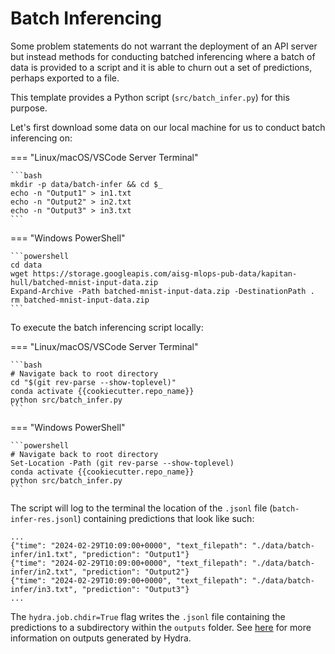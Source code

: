 # Batch Inferencing

Some problem statements do not warrant the deployment of an API server
but instead methods for conducting batched inferencing where a batch
of data is provided to a script and it is able to churn out a set of
predictions, perhaps exported to a file.

This template provides a Python script (`src/batch_infer.py`) for
this purpose.

Let's first download some data on our local machine for us to conduct
batch inferencing on:

=== "Linux/macOS/VSCode Server Terminal"

    ```bash
    mkdir -p data/batch-infer && cd $_
    echo -n "Output1" > in1.txt
    echo -n "Output2" > in2.txt
    echo -n "Output3" > in3.txt
    ```

=== "Windows PowerShell"

    ```powershell
    cd data
    wget https://storage.googleapis.com/aisg-mlops-pub-data/kapitan-hull/batched-mnist-input-data.zip
    Expand-Archive -Path batched-mnist-input-data.zip -DestinationPath .
    rm batched-mnist-input-data.zip
    ```

To execute the batch inferencing script locally:

=== "Linux/macOS/VSCode Server Terminal"

    ```bash
    # Navigate back to root directory
    cd "$(git rev-parse --show-toplevel)"
    conda activate {{cookiecutter.repo_name}}
    python src/batch_infer.py
    ```

=== "Windows PowerShell"

    ```powershell
    # Navigate back to root directory
    Set-Location -Path (git rev-parse --show-toplevel)
    conda activate {{cookiecutter.repo_name}}
    python src/batch_infer.py
    ```

The script will log to the terminal the location of the
`.jsonl` file (`batch-infer-res.jsonl`) containing predictions that
look like such:

```jsonl
...
{"time": "2024-02-29T10:09:00+0000", "text_filepath": "./data/batch-infer/in1.txt", "prediction": "Output1"}
{"time": "2024-02-29T10:09:00+0000", "text_filepath": "./data/batch-infer/in2.txt", "prediction": "Output2"}
{"time": "2024-02-29T10:09:00+0000", "text_filepath": "./data/batch-infer/in3.txt", "prediction": "Output3"}
...
```

The `hydra.job.chdir=True` flag writes the `.jsonl` file containing
the predictions to a subdirectory within the `outputs` folder. See 
[here] for more information on outputs generated by Hydra.

[here]: https://hydra.cc/docs/tutorials/basic/running_your_app/working_directory/